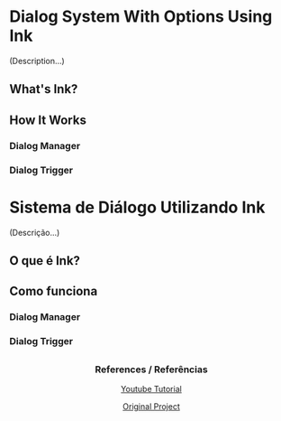 # Dialog System With Options Using Ink

(Description...)

## What's Ink?

## How It Works

### Dialog Manager

### Dialog Trigger

# Sistema de Diálogo Utilizando Ink

(Descrição...)

## O que é Ink?

## Como funciona

### Dialog Manager

### Dialog Trigger

##

### <p align="center"> References / Referências</p>

<p align="center"><a href="https://www.youtube.com/watch?v=vY0Sk93YUhA&list=WL&index=68&t=716s">Youtube Tutorial</a></p>
<p align="center"><a href="https://github.com/trevermock/ink-dialogue-system">Original Project</a></p>


